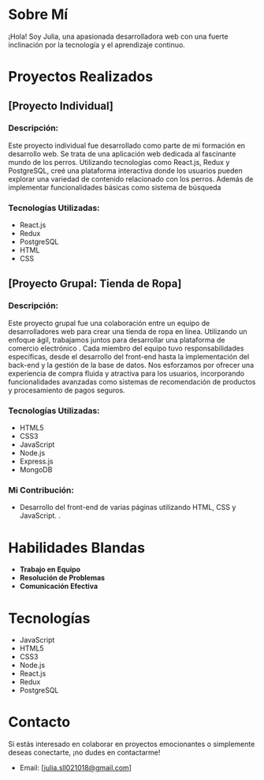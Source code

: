 # Sobre Mí

¡Hola! Soy Julia, una apasionada desarrolladora web con una fuerte inclinación por la tecnología y el aprendizaje continuo.

# Proyectos Realizados

## [Proyecto Individual]
### Descripción:

Este proyecto individual fue desarrollado como parte de mi formación en desarrollo web. Se trata de una aplicación web dedicada al fascinante mundo de los perros. Utilizando tecnologías como React.js, Redux y PostgreSQL, creé una plataforma interactiva donde los usuarios pueden explorar una variedad de contenido relacionado con los perros. Además de implementar funcionalidades básicas como sistema de búsqueda

### Tecnologías Utilizadas:
- React.js
- Redux
- PostgreSQL
- HTML
- CSS


## [Proyecto Grupal: Tienda de Ropa]

### Descripción:

Este proyecto grupal fue una colaboración entre un equipo de desarrolladores web para crear una tienda de ropa en línea. Utilizando un enfoque ágil, trabajamos juntos para desarrollar una plataforma de comercio electrónico . Cada miembro del equipo tuvo responsabilidades específicas, desde el desarrollo del front-end hasta la implementación del back-end y la gestión de la base de datos. Nos esforzamos por ofrecer una experiencia de compra fluida y atractiva para los usuarios, incorporando funcionalidades avanzadas como sistemas de recomendación de productos y procesamiento de pagos seguros.

### Tecnologías Utilizadas:
- HTML5
- CSS3
- JavaScript
- Node.js
- Express.js
- MongoDB

### Mi Contribución:
- Desarrollo del front-end de varias páginas utilizando HTML, CSS y JavaScript.
.
# Habilidades Blandas

- **Trabajo en Equipo**
- **Resolución de Problemas**
- **Comunicación Efectiva**

# Tecnologías

- JavaScript
- HTML5
- CSS3
- Node.js
- React.js
- Redux
- PostgreSQL

# Contacto

Si estás interesado en colaborar en proyectos emocionantes o simplemente deseas conectarte, ¡no dudes en contactarme!
- Email: [julia.sll021018@gmail.com]

